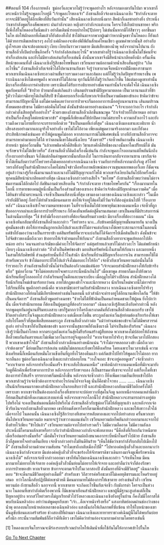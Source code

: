 ##ตอนที่ 104 เรื่องภายหลัง
 ซูม่ออวี๋และพวกไม่รู้ว่าจะพูดอย่างไร หลังจากมองตากันไปมา พวกเขาก็ตระหนักว่าไม่รู้จะพูดอะไรอยู่ดี
“เจ้าพูดอะไรของเจ้า” ถังซานสือลิ่วจ้องตาเฉินฉางเซิง
“ข้ากำลังจะตาย อาจจะมีชีวิตอยู่ได้อีกเพียงยี่สิบวันเท่านั้น”
เสียงเฉินฉางเซิงสงบนิ่งมาก สีหน้าก็เฉยชาอย่างยิ่ง ประหนึ่งว่าเขากำลังพูดเรื่องสัพเพเหระ
ฝนกำลังจะตก หญิงสาวกำลังจะแต่งงาน ใครจะไปเก็บผ้าบนชายคา
พริกที่เพิ่งใส่ในไหดองเริ่มนิ่มแล้ว อย่าลืมเติมน้ำรอบปากไห[1]บ่อยๆ ไม่เช่นนั้นหากมีไอ้สีขาวๆ งอกขึ้นมาในไห ต่อให้ผักดอกที่เค็มแล้วก็ยังต้องทิ้งไป
ข้าได้ยินมาจากพวกผู้เฒ่าว่าหากมีจุดขาวในไหดอง ก็ยังแก้ได้ด้วยการเติมเหล้าแรงๆ ลงไป แค่ผักดองจะต้องพิถีพิถันสักแค่ไหนเชียว
ดูเมฆดำพวกนั้นสิ อย่างกับฝูงโจรเลย ฝนจะต้องตกแน่ๆ
เงียบ เงียบงันราวความตาย
มีแต่เสียงของน้ำพุ
หลังจากผ่านไปนาน ถังซานสือลิ่วก็เปิดปากขึ้นอีกครั้ง “เจ้ากำลังล้อเล่นอะไรนี่”
พวกเขาต่างก็รู้ว่าเฉินฉางเซิงนั้นไม่ใช่คนที่จะทำเรื่องล้อเล่น และยิ่งไม่มีทางล้อเล่นกับเรื่องเช่นนี้ ดังนั้นพวกเขาจึงมีสีหน้าน่าเกลียดยิ่งนัก
ครั้นเห็นสีหน้าของคนทั้งสี่ เฉินฉางเซิงก็รู้สึกขอโทษขึ้นมา
เซวียนหยวนผ้อถามด้วยน้ำเสียงสั่นอยู่บ้าง “เกิดอะไรขึ้น”
ถังซานสือลิ่วกับเจ๋อซิ่วได้ไปหานซานกับเขา จึงรู้ว่าเขาบาดเจ็บหนักจากฝีมือของราชามาร พวกเขาเห็นเฉินฉางเซิงทะลวงผ่านขั้นรวบรวมดวงดาวและล้มลง แต่ก็ไม่รู้ว่าเกิดปัญหาร้ายแรงขึ้น
เพราะเฉินฉางเซิงไม่เคยพูดถึง พวกเขาก็ไม่ได้ถาม ทุกวันนี้ก็ยังไม่รู้ว่าเกิดอะไรขึ้น ได้แต่มองดูเขาเท่านั้น
มีบางเรื่องที่ต้องการคำอธิบาย เพราะมีแต่ได้รับการอธิบายอย่างชัดเจนเท่านั้นจึงจะตัดใจได้
เฉินฉางเซิงพูดกับคนทั้งสี่ “ข้าป่วย ป่วยมาตั้งแต่เกิดแล้ว เส้นลมปราณข้ามีปัญหามาตลอด เป็นเวลานานแล้วที่ข้ารู้ตัวว่าไม่อาจมีอายุได้เกินยี่สิบปี ข้าไม่เคยบอกเรื่องนี้กับพวกเจ้าซึ่งเป็นความผิดของข้าเอง ข้าคิดว่าข้าจะสามารถแก้ปัญหานี้ได้ แต่ไม่คาดคิดเลยว่าอาการป่วยจะเริ่มออกอาการเมื่ออยู่บนหานซาน เส้นลมปราณทั้งหมดของข้าขาด ไม่มีทางต่อคืนได้ใหม่ ดังนั้นข้าต้องตายอย่างแน่นอน”
“เจ้าจะบอกว่าอะไร เจ้ากำลังกล่าวคำสั่งเสียอยู่หรืออย่างไร”
คิ้วตรงของถังซานสือลิ่วเลิกขึ้นขณะพูด “ถ้าเจ้าป่วยก็ไปหาหมอ อย่ามาทำเป็นเรื่องใหญ่โตต่อหน้าพวกข้า”
คำพูดนี้ก็เพียงแค่ใช้ปกปิดความไม่สบายใจ ความกลัวเอาไว้ และยังรวมถึงความโกรธที่ยากจะบรรยายอีกด้วย
“ข้าเป็นหมอที่เก่งที่สุด”
เฉินฉางเซิงมองเขาและอธิบาย น้ำเสียงสงบอย่างมากและดูจริงใจอย่างยิ่ง
เขาไม่ได้โอ้อวด เพียงแต่พูดความจริงออกมา และก็ยังคงประสิทธิภาพดังเช่นเคย ทำให้ผู้คนพูดไม่ออก
หากสถานการณ์ไม่พิเศษเช่นนี้ บางทีถังซานสือลิ่วอาจจะสามารถหาคำมาตอบโต้ได้ ทว่าตอนนี้เขาได้แต่นิ่งเงียบ
“สังฆราช?” เจ๋อซิ่วพลันถามขึ้น
เฉินฉางเซิงส่ายหน้า
ซูม่ออวี๋ถามขึ้น “แล้วเทพธิดาศักดิ์สิทธิ์เล่า วิชาแสงศักดิ์สิทธิ์ของนางนั้นหาใดเปรียบมิได้ มันจะรักษาเจ้าไม่ได้เชียวหรือ”
ถังซานสือลิ่วก็คิดถึงเรื่องนี้เช่นกัน กำลังจะพูดอะไรออกมาแต่ก็พลันนึกถึงเรื่องบางอย่างขึ้นมา จึงได้แต่กลืนคำพูดพวกนั้นกลับลงไป
ในการเดินทางกลับจากหานซาน เขากับเจ๋อซิ่วได้เห็นกับตาว่าสวีโหย่วหรงไม่เคยออกห่างจากเฉินฉางเซิง รวมกับการที่หลังจากมาถึงจิงตู สวีโหย่วหรงก็ยังอยู่ในสำนักฝึกหลวงโดยไม่สนใจข่าวลือหรือภาพลักษณ์ของจวนขุนพลเทพตงอวี้เลย ก็ชัดเจนอยู่แล้วว่านางรู้เรื่องนี้มานานแล้วและนางก็ไม่มีปัญญาจะแก้ไขได้
พวกเขาจึงเงียบงันกันไปอีกครั้งหนึ่ง ทุกคนมีสีหน้าน่าเกลียดอย่างที่สุด
เฉินฉางเซิงกล่าวอย่างเสียใจ “ขอโทษ”
ถังซานสือลิ่วพบว่าตนไม่อาจข่มอารมณ์ได้อีกต่อไป กัดฟันถามด้วยเสียงเย็น “เจ้ากำลังจะตาย เจ้าขอโทษใครกัน”
“เรื่องมากมายในโลกนี้ การตายของคนผู้หนึ่งนั้นเป็นเรื่องส่วนตัวของเขาเอง ข้าคิดว่าเจ้าต้องมีปัญหาด้านความคิด”
เมื่อได้ยินข่าวที่น่าตระหนกนี้ เจ๋อซิ่วเป็นคนที่สงบนิ่งที่สุด เขามองดวงตาของเฉินฉางเซิงและกล่าว “ในเมื่อเจ้ายังมีชีวิตอยู่ ก็อย่าได้ทำตัวเหมือนคนตาย ต่อให้เจ้าอยู่ได้แค่ไม่กี่วันเจ้าก็ต้องมุ่งเน้นไปที่ ‘เรื่องภายหลัง’”
เฉินฉางเซิงเข้าใจความหมายของเขา
ในที่ราบซึ่งเต็มไปด้วยพายุหิมะของแดนเหนือ เจ๋อซิ่วที่ถูกขับออกจากเผ่าและมีอาการป่วยที่ร้ายแรง ก็ยังคงยืนหยัดต่อสู้ดิ้นรนเสมอมา เขาเป็นคนที่มีประสบการณ์ในด้านนี้มากที่สุด
“ใช่ ข้ายังมีเรื่องบางอย่างที่ต้องจัดเตรียมล่วงหน้า มีบางเรื่องที่ต้องวางแผน”
เฉินฉางเซิงหันกลับมาที่ถังซานสือลิ่วและกล่าว “โหย่วหรง นาง...กับข้าเคยมีสัญญาหมั้นหมายกัน นางเป็นคู่หมั้นของข้า ต่อให้การหมั้นถูกยกเลิกไปแล้วและข้าก็ไม่อาจแต่งกับนางได้เพราะสถานการณ์ในตอนนี้ แต่ข้าก็ยังมองว่านางเป็นภรรยาข้า แต่สินทรัพย์ที่ควรจะแบ่งกันก็ได้จัดการไปเมื่อต้นปีแล้ว ดังนั้นข้าจะไปจัดข้าวของเมื่อถึงเวลา ข้าอยากให้เจ้าช่วยมอบให้กับนาง”
ถังซานสือลิ่วอยากจะพูดเย้ยออกไปสักหน่อย อย่าง ‘คนจนอย่างเจ้ามีของมีค่าอะไรให้จัดการ’ แต่สุดท้ายแล้วเขาก็ไม่กล่าวอะไร ได้แต่พยักหน้าเงียบๆ
เฉินฉางเซิงกล่าวต่อ “ลั่วลั่วเป็นศิษย์ของข้า มอบสินทรัพย์หนึ่งในสามให้กับนาง และมอบหนึ่งในสามให้กับศิษย์พี่ ส่วนสุดท้ายนั้นทิ้งไว้ในสำนัก นักเรียนที่บ้านมีปัญหาเรื่องการเงิน สามารถขอใช้ได้ สำหรับพวกเจ้า ข้าได้มอบกระบี่ให้ไปแล้วจึงไม่มอบอะไรให้อีก”
เจ๋อซิ่วกับเซวียนหยวนผ้อนั้นไม่ได้ร่ำรวยอะไร ส่วนถังซานสือลิ่วนั้นไม่จำเป็นต้องกังวลแม้แต่น้อย
“เจ้าจะมอบสำนักฝึกหลวงให้กับข้าจริงหรือ” ซูม่ออวี๋ถาม “ข้าไม่ค่อยสบายใจเพราะภาระนี้หนักเกินไป”
เมื่อเขาพูด สายตาก็มองไปยังพวกนักเรียนที่อยู่ไกลออกไป กำลังเรียนอยู่ในตึกและบนระเบียง
เมื่อฤดูใบไม้ร่วงปีก่อน สำนักฝึกหลวงได้รับนักเรียนใหม่เข้ามาร้อยกว่าคน ภายใต้กฎของต้าโจวและนิกายหลวง นักเรียนใหม่พวกนี้ไม่อาจย้ายไปเรียนที่อื่น พูดอีกอย่างหนึ่งคือ พวกเขามีชะตาร่วมกับสำนักฝึกหลวง หากเฉินฉางเซิงตายไปจริงๆ สำนักฝึกหลวงก็ย่อมไม่มีเกียรติยศอย่างเช่นในตอนนี้ แล้วสำนักจะดำรงอยู่ได้อีกนานเพียงใดกัน
“ให้ข้าเป็นคนจัดการ” ถังซานสือลิ่วพูดอย่างเฉยชา “ช่วยไม่ได้ที่ฟ้าดินเป็นคนกำหนดชาตะให้ผู้คน ยิ่งไปกว่านั้น เมื่อเจ้าสำนักผายลม ก็ต้องเป็นผู้คุมกฎที่ต้องก้าวออกมา”
เฉินฉางเซิงรู้สึกตะลึงกับคำกล่าวนี้ หลังจากพูดคุยกันอยู่นานที่ริมทะเลสาบ เขาก็รู้มากกว่าใครถึงแรงกดดันที่ถังซานสือลิ่วต้องแบกรับ เขาใช้ชีวิตอย่างอิสระในจิงตูและสำนักฝึกหลวง แต่เมื่อเขาโตขึ้น ตระกูลถังแห่งเวิ่นสุ่ยย่อมต้องเรียกร้องให้เขากลับไปโดยเร็วที่สุดเพื่อสืบทอดตระกูล
ถังซานสือลิ่วกล่าวต่อ “แม้ว่าท่านพ่อของข้าจะไม่ได้มีพรสวรรค์สูงส่ง อย่างไรเขาก็ยังเป็นพ่อของข้า นอกจากนั้นสุขภาพก็ยังแข็งแรงดี ไม่จำเป็นต้องรีบร้อน” เฉินฉางเซิงรู้ว่านี่เป็นคำโกหก หากตระกูลถังแห่งเวิ่นสุ่ยไม่รีบร้อนสร้างผู้สืบทอด พวกเขาคงไม่ปล่อยให้ถังซานสือลิ่วพบกันอันตรายและไม่เพิ่มเวลาในการอยู่จิงตูออกไป
“หากเจ้าตายไปจริงๆ ข้าจะยืดเวลาไปอีกสองปี พวกเขาคงเข้าใจได้”
ถังซานสือลิ่วกล่าวเตือนอย่างหนักแน่น “เจ้าไม่อาจหลอกลวงข้า เมื่อถึงเวลา เจ้าต้องตาย”
นี่ย่อมเป็นการล้อเล่น แต่มันไม่ตลกและยิ่งพาให้ตึงเครียด โดยเฉพาะในเวลาเช่นนี้ ความตึงเครียดนี้ก็เหมือนกับหมั่นโถวแข็งเย็นที่ถูกทิ้งไว้สองคืนแล้ว แค่กัดเข้าไปก็ทำให้พูดอะไรไม่ออก ยากจะกลืนลง
ซูม่ออวี๋มองเฉินฉางเซิงและกล่าวปลอบโยน “วางใจเถอะ ข้าจะอยู่คอยดูเขา”
เจ๋อซิ่วกล่าว “หากเจ้าตาย หลังจากทำเรื่องนั้นเสร็จ ข้าจะกลับไปแดนเหนือ”
เขาคือนักล่าจากแดนเหนือที่มักจะมายังจิงตูที่คึกคักเพื่อรักษาอาการป่วย หลังจากการรักษาจบลง ก็เป็นธรรมดาที่เขาจะจากไป
แต่เรื่องใดที่เขาต้องการทำให้เสร็จ
บรรยากาศเริ่มหนักอึ้งขึ้น หลังจากเจ๋อซิ่วกล่าว ก็ยิ่งเพิ่มความเย็นเยียบเข้าไปอีก
พวกเขาล้วนรู้ว่าเจ๋อซิ่วต้องการจะทำอะไรก่อนไปจากจิงตู นั่นก็คือฆ่าโจวทง
……
……
เฉินฉางเซิงเป็นนักเรียนคนแรกของสำนักฝึกหลวงในรอบสิบกว่าปี
และสำนักฝึกหลวงกลับมามีชีวิตอีกครั้งได้ก็เพราะเขา
หากเขาจำเป็นต้องบอกถึงเรื่องที่เขายากจะปล่อยวางที่สุดในจิงตู นอกเหนือจากคนเหล่านี้แล้ว ก็ย่อมเป็นสำนักที่งดงามและสงบแห่งนี้
หลังจากเขาจากโลกนี้ไป สำนักฝึกหลวงจะสามารถดำรงอยู่ต่อไปหรือไม่ จะคงเป็นเช่นตอนนี้ต่อไปหรือไม่
ถังซานสือลิ่วกับซูม่ออวี๋ได้ให้สัญญาแล้ว และหลังจากเจ๋อซิ่วรับเงินจากถังซานสือลิ่วมากพอ เขาก็ย่อมสังหารใครก็ตามเพื่อสำนักฝึกหลวง และขอให้เขาวางใจได้เมื่อจากไป ในตอนนั้น เฉินฉางเซิงก็รู้สึกว่าบางทีเขาควรหลับตาลงและจากไปอย่างสงบ
ครั้นพวกเขาหันไปหาเซวียนหยวนผ้อ หมายจะรู้ว่าเขาวางแผนเช่นไร เซวียนหยวนผ้อก็พลันกล่าวออกมาและจากไป ทิ้งท้ายไว้เพียง “ข้าไปแล้ว”
เซวียนหยวนผ้อจากไปอย่างรวดเร็ว ไม่มีความอืดอาด ไม่มีความลังเล ประหนึ่งมีใครมาผลักเขาหรือราวกับว่าสำนักฝึกหลวงกำลังจะพังทลายลง
“นี่คือสิ่งที่เรียกกันว่าหนีตายเมื่อเรือล่มอย่างนั้นหรือ”
เมื่อมั่นใจว่าเซวียนหยวนผ้อถึงขนาดเอากระบี่หนักในครัวไปด้วย ถังซานสือลิ่วก็สูดหายใจอย่างเย็นเยียบ
เจ๋อซิ่วกล่าวอย่างไม่ยินดียินร้าย “เห็นได้ชัดว่าเขากำลังรีบกลับไปเมืองไป๋ตี้”
ถังซานสือลิ่วถามด้วยความสับสน “ทำไมเขาถึงกลับเมืองไป๋ตี้”
“ไปหาองค์หญิงลั่วลั่วและบอกนางว่าเฉินฉางเซิงกำลังจะตาย มีแต่องค์หญิงลั่วลั่วที่จะขอร้องให้จักรพรรดิขาวเดินทางมาจิงตูเพื่อรักษาเฉินฉางเซิงได้”
หลังจากเจ๋อซิ่วกล่าวออกมา เขาก็หันไปมองเฉินฉางเซิงและกล่าว “เจ้าเห็นไหม มีคนมากมายไม่อยากให้เจ้าตาย องค์หญิงลั่วลั่วนั้นย่อมไม่อยากให้เจ้าจาย และอย่าลืมว่าเจ้าก็ต้องรักษาอาการป่วยของข้า หากเจ้าตาย ข้าอาจจะตามเจ้าไปในเวลาสองปี ดังนั้นทางที่ดีจงมีชีวิตอยู่”
เฉินฉางเซิงตอบ “ข้าจะดิ้นรนมีชีวิตอยู่อย่างเต็มที่”
สำหรับเขา วิถีสวรรค์หรือชะตาก็ไม่เคยยุติธรรมและโหดร้ายอยู่เสมอ  ทว่าโลกนี้กลับปฏิบัติต่อเขาด้วยดี มีคนมากมายไม่ต้องการให้เขาตาย อย่างเช่นลั่วลั่ว เซวียนหยวนผ้อ ถังซานสือลิ่ว นอกจากนี้ หากเขาตาย จะเกิดอะไรขึ้นกับเจ๋อซิ่ว กับมังกรดำ ใครจะเป็นห่วงนาง
ในตอนที่เขากำลังคิดเรื่องพวกนี้ ก็มีแขกมาเยือนสำนักฝึกหลวง แขกผู้นี้มีฐานะสูงส่งแต่ก็เป็นปัญหาอยู่บ้าง
หากสวีโหย่วหรงไม่ถูกเรียกตัวไปวังหลวงและเฉินฉางเซิงยังอยู่ในบ้าน ก็คงไม่มีโอกาสได้พบกับเฉินหลิวอ๋อง อย่าว่าแต่พูดคุยกับเขา
“เจ้า...คือเจาหมิงจริงหรือ”
แสงอาทิตย์ลอดผ่านช่องว่างของน้ำพุ ตกลงบนใบหน้าหล่อเหลาของเฉินหลิวอ๋อง แสงนั้นก่อให้เกิดภาพที่ซับซ้อน ทำให้ใบหน้าของเขานั้นดูซับซ้อนและเศร้าสร้อย
ช่วงสองปีที่ผ่านมา เฉินฉางเซิงและทายาทราชวงศ์เฉินผู้นี้ไม่ได้พบกันบ่อยครั้งนัก กระนั้นวามสัมพันธ์ก็ถือว่าดีทีเดียว
เขาไม่คิดว่าท่านอ๋องจะมาถามคำถามโดยตรงเช่นนี้

[1] ไหดองแบบจีนโบราณจะมีร่องรอบบริเวณปากไหให้เติมน้ำเพื่อใช้กันไม่ให้อากาศเข้าไปในไห


[Go To Next Chapter]( ./614.md)